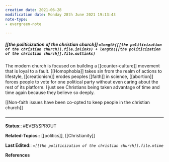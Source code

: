 ```yaml
---
creation date: 2021-06-28
modification date: Monday 28th June 2021 19:13:43
note-type: 
- evergreen-note

---
```


##### [[the politicization of the christian church]] `=length([[the politicization of the christian church]].file.inlinks) + length([[the politicization of the christian church]].file.outlinks)`

The modern church is focused on building a [[counter-culture]] movement that is loyal to a fault. [[Homophobia]] takes sin from the realm of actions to lifestyle, [[creationism]] erodes peoples [[faith]] in science, [[abortion]] forces people to vote for one political party without even caring about the rest of its platform. I just see Christians being taken advantage of time and time again because they believe so deeply.

[[Non-faith issues have been co-opted to keep people in the christian church]]

### <hr class="footnote"/>

**Status**:: #EVER/SPROUT 

**Related-Topics**:: [[politics]], [[Christianity]]
	
**Last Edited**:: *`=[[the politicization of the christian church]].file.mtime`*

**References**
